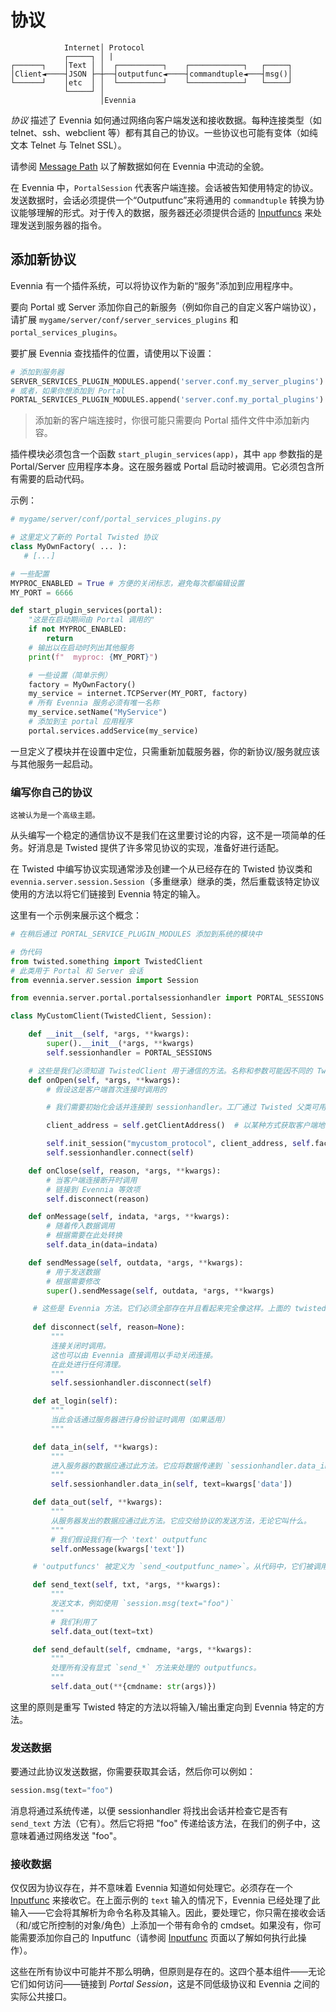 # 协议

```
            Internet│ Protocol
            ┌─────┐ │ | 
┌──────┐    │Text │ │  ┌──────────┐    ┌────────────┐   ┌─────┐
│Client◄────┤JSON ├─┼──┤outputfunc◄────┤commandtuple◄───┤msg()│
└──────┘    │etc  │ │  └──────────┘    └────────────┘   └─────┘
            └─────┘ │
                    │Evennia
```

_协议_ 描述了 Evennia 如何通过网络向客户端发送和接收数据。每种连接类型（如 telnet、ssh、webclient 等）都有其自己的协议。一些协议也可能有变体（如纯文本 Telnet 与 Telnet SSL）。

请参阅 [Message Path](./Messagepath.md) 以了解数据如何在 Evennia 中流动的全貌。

在 Evennia 中，`PortalSession` 代表客户端连接。会话被告知使用特定的协议。发送数据时，会话必须提供一个“Outputfunc”来将通用的 `commandtuple` 转换为协议能够理解的形式。对于传入的数据，服务器还必须提供合适的 [Inputfuncs](../Components/Inputfuncs.md) 来处理发送到服务器的指令。

## 添加新协议

Evennia 有一个插件系统，可以将协议作为新的“服务”添加到应用程序中。

要向 Portal 或 Server 添加你自己的新服务（例如你自己的自定义客户端协议），请扩展 `mygame/server/conf/server_services_plugins` 和 `portal_services_plugins`。

要扩展 Evennia 查找插件的位置，请使用以下设置：
```python
# 添加到服务器
SERVER_SERVICES_PLUGIN_MODULES.append('server.conf.my_server_plugins')
# 或者，如果你想添加到 Portal
PORTAL_SERVICES_PLUGIN_MODULES.append('server.conf.my_portal_plugins')
```

> 添加新的客户端连接时，你很可能只需要向 Portal 插件文件中添加新内容。

插件模块必须包含一个函数 `start_plugin_services(app)`，其中 `app` 参数指的是 Portal/Server 应用程序本身。这在服务器或 Portal 启动时被调用。它必须包含所有需要的启动代码。

示例：

```python
# mygame/server/conf/portal_services_plugins.py

# 这里定义了新的 Portal Twisted 协议
class MyOwnFactory( ... ):
   # [...]

# 一些配置
MYPROC_ENABLED = True # 方便的关闭标志，避免每次都编辑设置
MY_PORT = 6666

def start_plugin_services(portal):
    "这是在启动期间由 Portal 调用的"
    if not MYPROC_ENABLED:
        return
    # 输出以在启动时列出其他服务
    print(f"  myproc: {MY_PORT}")

    # 一些设置（简单示例）
    factory = MyOwnFactory()
    my_service = internet.TCPServer(MY_PORT, factory)
    # 所有 Evennia 服务必须有唯一名称
    my_service.setName("MyService")
    # 添加到主 portal 应用程序
    portal.services.addService(my_service)
```

一旦定义了模块并在设置中定位，只需重新加载服务器，你的新协议/服务就应该与其他服务一起启动。

### 编写你自己的协议

```{important}
这被认为是一个高级主题。
```

从头编写一个稳定的通信协议不是我们在这里要讨论的内容，这不是一项简单的任务。好消息是 Twisted 提供了许多常见协议的实现，准备好进行适配。

在 Twisted 中编写协议实现通常涉及创建一个从已经存在的 Twisted 协议类和 `evennia.server.session.Session`（多重继承）继承的类，然后重载该特定协议使用的方法以将它们链接到 Evennia 特定的输入。

这里有一个示例来展示这个概念：

```python
# 在稍后通过 PORTAL_SERVICE_PLUGIN_MODULES 添加到系统的模块中

# 伪代码
from twisted.something import TwistedClient
# 此类用于 Portal 和 Server 会话
from evennia.server.session import Session 

from evennia.server.portal.portalsessionhandler import PORTAL_SESSIONS

class MyCustomClient(TwistedClient, Session): 

    def __init__(self, *args, **kwargs): 
        super().__init__(*args, **kwargs)
        self.sessionhandler = PORTAL_SESSIONS

    # 这些是我们必须知道 TwistedClient 用于通信的方法。名称和参数可能因不同的 Twisted 协议而异。
    def onOpen(self, *args, **kwargs):
        # 假设这是客户端首次连接时调用的

        # 我们需要初始化会话并连接到 sessionhandler。工厂通过 Twisted 父类可用

        client_address = self.getClientAddress()  # 以某种方式获取客户端地址

        self.init_session("mycustom_protocol", client_address, self.factory.sessionhandler)
        self.sessionhandler.connect(self)

    def onClose(self, reason, *args, **kwargs):
        # 当客户端连接断开时调用
        # 链接到 Evennia 等效项
        self.disconnect(reason)

    def onMessage(self, indata, *args, **kwargs): 
        # 随着传入数据调用
        # 根据需要在此处转换        
        self.data_in(data=indata) 

    def sendMessage(self, outdata, *args, **kwargs):
        # 用于发送数据
        # 根据需要修改        
        super().sendMessage(self, outdata, *args, **kwargs)

     # 这些是 Evennia 方法。它们必须全部存在并且看起来完全像这样。上面的 twisted 方法调用它们，反之亦然。这将协议连接到 Evennia 内部。
     
     def disconnect(self, reason=None): 
         """
         连接关闭时调用。
         这也可以由 Evennia 直接调用以手动关闭连接。
         在此处进行任何清理。
         """
         self.sessionhandler.disconnect(self)

     def at_login(self): 
         """
         当此会话通过服务器进行身份验证时调用（如果适用）
         """    

     def data_in(self, **kwargs):
         """
         进入服务器的数据应通过此方法。它应将数据传递到 `sessionhandler.data_in`。这将由 sessionhandler 调用，并使用从协议中找到的适当 send_* 方法获取的数据。
         """
         self.sessionhandler.data_in(self, text=kwargs['data'])

     def data_out(self, **kwargs):
         """
         从服务器发出的数据应通过此方法。它应交给协议的发送方法，无论它叫什么。
         """
         # 我们假设我们有一个 'text' outputfunc
         self.onMessage(kwargs['text'])

     # 'outputfuncs' 被定义为 `send_<outputfunc_name>`。从代码中，它们被调用为 `msg(outfunc_name=<data>)`。

     def send_text(self, txt, *args, **kwargs): 
         """
         发送文本，例如使用 `session.msg(text="foo")`
         """
         # 我们利用了
         self.data_out(text=txt)

     def send_default(self, cmdname, *args, **kwargs): 
         """
         处理所有没有显式 `send_*` 方法来处理的 outputfuncs。
         """
         self.data_out(**{cmdname: str(args)})

```

这里的原则是重写 Twisted 特定的方法以将输入/输出重定向到 Evennia 特定的方法。

### 发送数据

要通过此协议发送数据，你需要获取其会话，然后你可以例如：

```python
session.msg(text="foo")
```

消息将通过系统传递，以便 sessionhandler 将找出会话并检查它是否有 `send_text` 方法（它有）。然后它将把 "foo" 传递给该方法，在我们的例子中，这意味着通过网络发送 "foo"。

### 接收数据

仅仅因为协议存在，并不意味着 Evennia 知道如何处理它。必须存在一个 [Inputfunc](../Components/Inputfuncs.md) 来接收它。在上面示例的 `text` 输入的情况下，Evennia 已经处理了此输入——它会将其解析为命令名称及其输入。因此，要处理它，你只需在接收会话（和/或它所控制的对象/角色）上添加一个带有命令的 cmdset。如果没有，你可能需要添加你自己的 Inputfunc（请参阅 [Inputfunc](../Components/Inputfuncs.md) 页面以了解如何执行此操作）。

这些在所有协议中可能并不那么明确，但原则是存在的。这四个基本组件——无论它们如何访问——链接到 *Portal Session*，这是不同低级协议和 Evennia 之间的实际公共接口。

